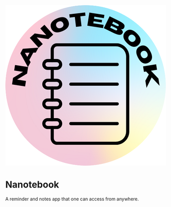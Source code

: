 ![Nanotebook](/static/nanotebook.png)
# Nanotebook
A reminder and notes app that one can access from anywhere.
